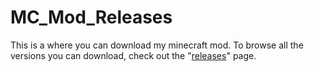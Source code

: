 # MC_Mod_Releases

This is a where you can download my minecraft mod. To browse all the versions you can download, check out the "[releases](https://github.com/WrenSharp/MC_Mod_Releases/releases)" page.
